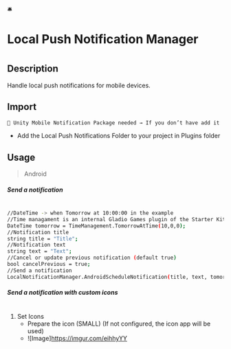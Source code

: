 🛎
# Local Push Notification Manager
#
#
## Description
Handle local push notifications for mobile devices.

## Import
```sh
🚨 Unity Mobile Notification Package needed → If you don’t have add it
```
- Add the Local Push Notifications Folder to your project in Plugins folder

## Usage
> Android


##### Send a notification
#

```sh
//DateTime -> when Tomorrow at 10:00:00 in the example
//Time managament is an internal Gladio Games plugin of the Starter Kit
DateTime tomorrow = TimeManagement.TomorrowAtTime(10,0,0);
//Notification title
string title = "Title";
//Notification text
string text = "Text";
//Cancel or update previous notification (default true)
bool cancelPrevious = true;
//Send a notification
LocalNotificationManager.AndroidScheduleNotification(title, text, tomorrow, cancelPrevious);
```

##### Send a notification with custom icons
#

1. Set Icons 
    - Prepare the icon (SMALL) (If not configured, the icon app will be used)
    - ![Image]https://imgur.com/eihhyYY
